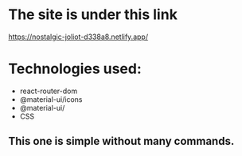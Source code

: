 # The site is under this link

https://nostalgic-joliot-d338a8.netlify.app/


# Technologies used:
- react-router-dom
- @material-ui/icons
- @material-ui/
- CSS

## This one is simple without many commands.
